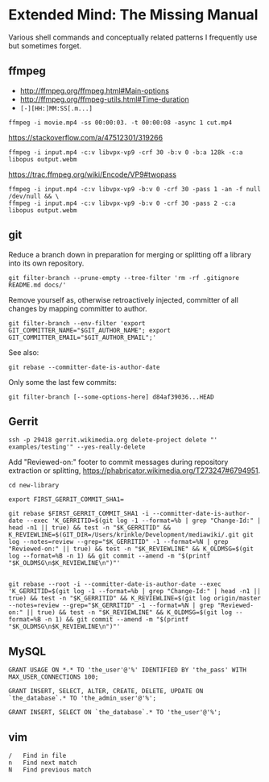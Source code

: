 # Extended Mind: The Missing Manual

Various shell commands and conceptually related patterns I frequently
use but sometimes forget.

## ffmpeg

* http://ffmpeg.org/ffmpeg.html#Main-options
* http://ffmpeg.org/ffmpeg-utils.html#Time-duration
* `[-][HH:]MM:SS[.m...]`

```
ffmpeg -i movie.mp4 -ss 00:00:03. -t 00:00:08 -async 1 cut.mp4
```

<https://stackoverflow.com/a/47512301/319266>

```
ffmpeg -i input.mp4 -c:v libvpx-vp9 -crf 30 -b:v 0 -b:a 128k -c:a libopus output.webm
```

<https://trac.ffmpeg.org/wiki/Encode/VP9#twopass>

```
ffmpeg -i input.mp4 -c:v libvpx-vp9 -b:v 0 -crf 30 -pass 1 -an -f null /dev/null && \
ffmpeg -i input.mp4 -c:v libvpx-vp9 -b:v 0 -crf 30 -pass 2 -c:a libopus output.webm
```

## git

Reduce a branch down in preparation for merging or splitting off a library into its own repository. 
```
git filter-branch --prune-empty --tree-filter 'rm -rf .gitignore README.md docs/'
```

Remove yourself as, otherwise retroactively injected, committer of all changes by mapping committer to author.
```
git filter-branch --env-filter 'export GIT_COMMITTER_NAME="$GIT_AUTHOR_NAME"; export GIT_COMMITTER_EMAIL="$GIT_AUTHOR_EMAIL";'
```
See also:
```
git rebase --committer-date-is-author-date
```

Only some the last few commits:
```
git filter-branch [--some-options-here] d84af39036...HEAD
```

## Gerrit

```
ssh -p 29418 gerrit.wikimedia.org delete-project delete "' examples/testing'" --yes-really-delete
```

Add "Reviewed-on:" footer to commit messages during repository extraction or splitting, <https://phabricator.wikimedia.org/T273247#6794951>.
```
cd new-library

export FIRST_GERRIT_COMMIT_SHA1=

git rebase $FIRST_GERRIT_COMMIT_SHA1 -i --committer-date-is-author-date --exec 'K_GERRITID=$(git log -1 --format=%b | grep "Change-Id:" | head -n1 || true) && test -n "$K_GERRITID" && K_REVIEWLINE=$(GIT_DIR=/Users/krinkle/Development/mediawiki/.git git log --notes=review --grep="$K_GERRITID" -1 --format=%N | grep "Reviewed-on:" || true) && test -n "$K_REVIEWLINE" && K_OLDMSG=$(git log --format=%B -n 1) && git commit --amend -m "$(printf "$K_OLDMSG\n$K_REVIEWLINE\n")"'


git rebase --root -i --committer-date-is-author-date --exec 'K_GERRITID=$(git log -1 --format=%b | grep "Change-Id:" | head -n1 || true) && test -n "$K_GERRITID" && K_REVIEWLINE=$(git log origin/master --notes=review --grep="$K_GERRITID" -1 --format=%N | grep "Reviewed-on:" || true) && test -n "$K_REVIEWLINE" && K_OLDMSG=$(git log --format=%B -n 1) && git commit --amend -m "$(printf "$K_OLDMSG\n$K_REVIEWLINE\n")"'

```

## MySQL

```
GRANT USAGE ON *.* TO 'the_user'@'%' IDENTIFIED BY 'the_pass' WITH MAX_USER_CONNECTIONS 100;

GRANT INSERT, SELECT, ALTER, CREATE, DELETE, UPDATE ON `the_database`.* TO 'the_admin_user'@'%';

GRANT INSERT, SELECT ON `the_database`.* TO 'the_user'@'%';
```

## vim

```
/	Find in file
n	Find next match
N	Find previous match
```
